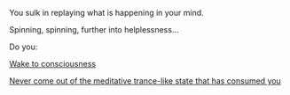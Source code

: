 You sulk in replaying what is happening in your mind.

Spinning, spinning, further into helplessness...

Do you:

[Wake to consciousness](create-your-own-adventure/english)

[Never come out of the meditative trance-like state that has consumed you](give-up-rest/consumed-by-trance.md)

